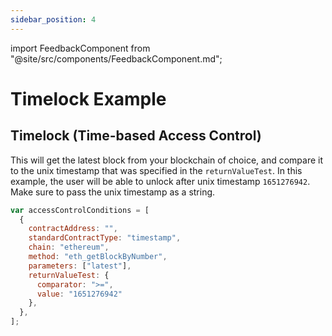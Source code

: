 ```yaml
---
sidebar_position: 4
---
```


import FeedbackComponent from "@site/src/components/FeedbackComponent.md";

# Timelock Example

## Timelock (Time-based Access Control)

This will get the latest block from your blockchain of choice, and compare it to the unix timestamp that was specified in the `returnValueTest`. In this example, the user will be able to unlock after unix timestamp `1651276942`. Make sure to pass the unix timestamp as a string.

```js
var accessControlConditions = [
  {
    contractAddress: "",
    standardContractType: "timestamp",
    chain: "ethereum",
    method: "eth_getBlockByNumber",
    parameters: ["latest"],
    returnValueTest: {
      comparator: ">=",
      value: "1651276942"
    },
  },
];
```

<FeedbackComponent/>
